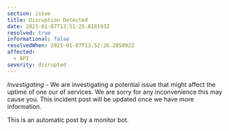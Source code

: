 ```yaml
---
section: issue
title: Disruption Detected
date: 2021-01-07T13:51:25.818193Z
resolved: true
informational: false
resolvedWhen: 2021-01-07T13:52:26.285092Z
affected:
  - API
severity: disrupted
---
```

*Investigating* - We are investigating a potential issue that might affect the uptime of one our of services. We are sorry for any inconvenience this may cause you. This incident post will be updated once we have more information.

This is an automatic post by a monitor bot.
        